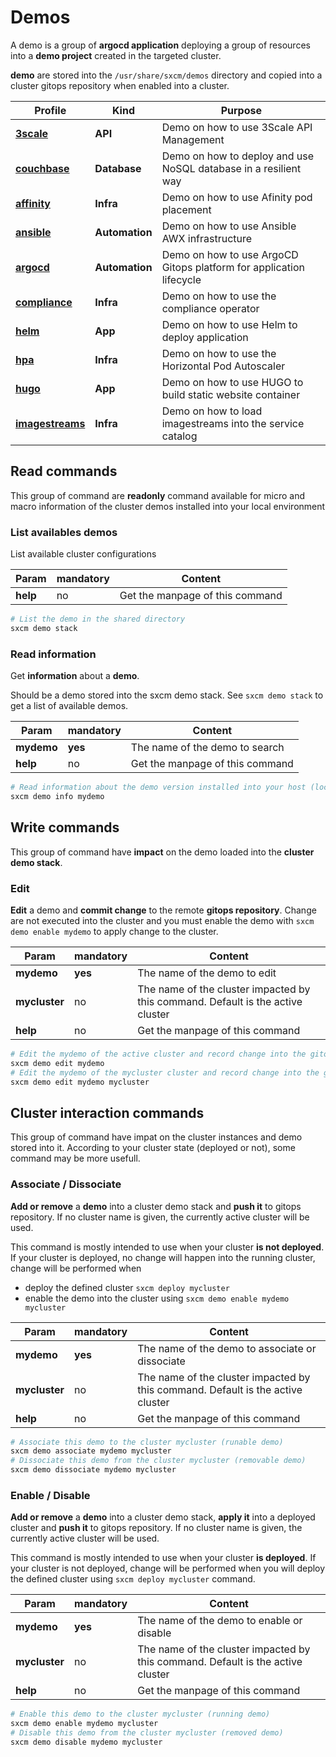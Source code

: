 # Demos

A demo is a group of **argocd application** deploying a group of resources into a **demo project** created in the targeted cluster.

**demo** are stored into the `/usr/share/sxcm/demos` directory and copied into a cluster gitops repository when enabled into a cluster.

| Profile                             | Kind         | Purpose                                                         |
| ----------------------------------- | ------------ | --------------------------------------------------------------- |
| **[3scale](../demos/3scale)** | **API** | Demo on how to use 3Scale API Management |
| **[couchbase](../demos/couchbase)** | **Database** | Demo on how to deploy and use NoSQL database in a resilient way |
| **[affinity](../demos/affinity)** | **Infra** | Demo on how to use Afinity pod placement |
| **[ansible](../demos/ansible)** | **Automation** | Demo on how to use Ansible AWX infrastructure |
| **[argocd](../demos/argocd)** | **Automation** | Demo on how to use ArgoCD Gitops platform for application lifecycle |
| **[compliance](../demos/compliance)** | **Infra** | Demo on how to use the compliance operator |
| **[helm](../demos/helm)** | **App** | Demo on how to use Helm to deploy application |
| **[hpa](../demos/hpa)** | **Infra** | Demo on how to use the Horizontal Pod Autoscaler |
| **[hugo](../demos/hugo)** | **App** | Demo on how to use HUGO to build static website container |
| **[imagestreams](../demos/imagestreams)** | **Infra** | Demo on how to load imagestreams into the service catalog |


## Read commands

This group of command are **readonly** command available for micro and macro information of the cluster
demos installed into your local environment

### List availables demos

List available cluster configurations

| Param    | mandatory | Content                         |
| -------- | --------- | ------------------------------- |
| **help** | no        | Get the manpage of this command |

```bash
# List the demo in the shared directory
sxcm demo stack
```

### Read information

Get **information** about a **demo**.

Should be a demo stored into the sxcm demo stack. See `sxcm demo stack` to get a list of available demos.

| Param      | mandatory | Content                         |
| ---------- | --------- | ------------------------------- |
| **mydemo** | **yes**   | The name of the demo to search  |
| **help**   | no        | Get the manpage of this command |

```bash
# Read information about the demo version installed into your host (local)
sxcm demo info mydemo
```

## Write commands

This group of command have **impact** on the demo loaded into the **cluster demo stack**.

### Edit

**Edit** a demo and **commit change** to the remote **gitops repository**. Change are not executed into the cluster and you must enable the demo with `sxcm demo enable mydemo` to apply change to the cluster.

| Param         | mandatory | Content                                                                         |
| ------------- | --------- | ------------------------------------------------------------------------------- |
| **mydemo**    | **yes**   | The name of the demo to edit                                                    |
| **mycluster** | no        | The name of the cluster impacted by this command. Default is the active cluster |
| **help**      | no        | Get the manpage of this command                                                 |

```bash
# Edit the mydemo of the active cluster and record change into the gitops repository
sxcm demo edit mydemo
# Edit the mydemo of the mycluster cluster and record change into the gitops repository
sxcm demo edit mydemo mycluster
```

## Cluster interaction commands

This group of command have impat on the cluster instances and demo stored into it.
According to your cluster state (deployed or not), some command may be more usefull.

### Associate / Dissociate

**Add or remove** a **demo** into a cluster demo stack and **push it** to gitops repository. If no cluster name is
given, the currently active cluster will be used.

This command is mostly intended to use when your cluster **is not deployed**. If your cluster is deployed, no change will
happen into the running cluster, change will be performed when

- deploy the defined cluster `sxcm deploy mycluster`
- enable the demo into the cluster using `sxcm demo enable mydemo mycluster`

| Param         | mandatory | Content                                                                         |
| ------------- | --------- | ------------------------------------------------------------------------------- |
| **mydemo**    | **yes**   | The name of the demo to associate or dissociate                                 |
| **mycluster** | no        | The name of the cluster impacted by this command. Default is the active cluster |
| **help**      | no        | Get the manpage of this command                                                 |

```bash
# Associate this demo to the cluster mycluster (runable demo)
sxcm demo associate mydemo mycluster
# Dissociate this demo from the cluster mycluster (removable demo)
sxcm demo dissociate mydemo mycluster
```

### Enable / Disable

**Add or remove** a **demo** into a cluster demo stack, **apply it** into a deployed cluster and **push it** to gitops repository.
If no cluster name is given, the currently active cluster will be used.

This command is mostly intended to use when your cluster **is deployed**. If your cluster is not deployed, change will be performed when
you will deploy the defined cluster using `sxcm deploy mycluster` command.

| Param         | mandatory | Content                                                                         |
| ------------- | --------- | ------------------------------------------------------------------------------- |
| **mydemo**    | **yes**   | The name of the demo to enable or disable                                       |
| **mycluster** | no        | The name of the cluster impacted by this command. Default is the active cluster |
| **help**      | no        | Get the manpage of this command                                                 |

```bash
# Enable this demo to the cluster mycluster (running demo)
sxcm demo enable mydemo mycluster
# Disable this demo from the cluster mycluster (removed demo)
sxcm demo disable mydemo mycluster
```
